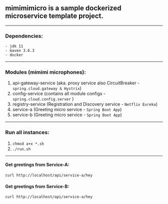 ## mimimimicro is a sample dockerized microservice template project.

------

### Dependencies:
````
- jdk 11
- maven 3.6.3
- docker 
````
------
### Modules (mimimi microphones):
1. api-gateway-service (aka. proxy service also CircuitBreaker  - `spring.cloud.gateway & Hystrix`)
2. config-service (contains all module configs - `spring.cloud.config.server` )
3. registry-service (Registration and Discovery service - `Netflix Eureka`)
4. service-a (Greeting micro service - `Spring Boot App`)
5. service-b (Greeting micro service - `Spring Boot App`)

------
### Run all instances:
1. `chmod a+x *.sh`
2. `./run.sh`

----------
#### Get greetings from Service-A:
`curl http://localhost/api/service-a/hey`

#### Get greetings from Service-B:
`curl http://localhost/api/service-a/hey`
